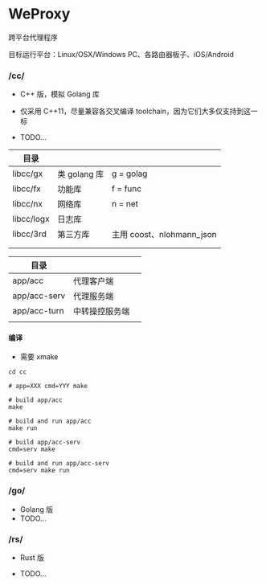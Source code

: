 # WeProxy

跨平台代理程序

目标运行平台：Linux/OSX/Windows PC、各路由器板子、iOS/Android

### /cc/

* C++ 版，模拟 Golang 库

* 仅采用 C++11，尽量兼容各交叉编译 toolchain，因为它们大多仅支持到这一标

* TODO...

  

| 目录       |              |                           |
| ---------- | ------------ | ------------------------- |
| libcc/gx   | 类 golang 库 | g = golag                 |
| libcc/fx   | 功能库       | f = func                  |
| libcc/nx   | 网络库       | n = net                   |
| libcc/logx | 日志库       |                           |
| libcc/3rd  | 第三方库     | 主用 coost、nlohmann_json |
|            |              |                           |
|            |              |                           |

| 目录         |                |      |
| ------------ | -------------- | ---- |
| app/acc      | 代理客户端     |      |
| app/acc-serv | 代理服务端     |      |
| app/acc-turn | 中转操控服务端 |      |
|              |                |      |



#### 编译

* 需要 xmake

```shell
cd cc

# app=XXX cmd=YYY make

# build app/acc
make

# build and run app/acc
make run

# build app/acc-serv
cmd=serv make

# build and run app/acc-serv
cmd=serv make run
```



### /go/

* Golang 版
* TODO...



### /rs/

* Rust 版

* TODO...

  

